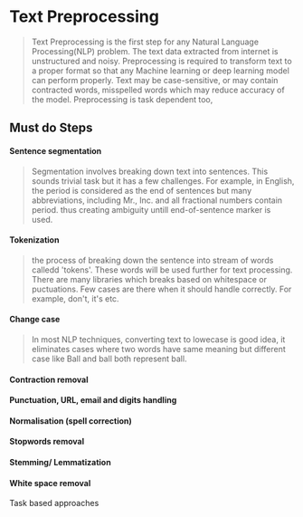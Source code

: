 # Text Preprocessing

> Text Preprocessing is the first step for any Natural Language Processing(NLP) problem. The text data extracted from internet is unstructured and noisy. Preprocessing is required to transform text to a proper format so that any Machine learning or deep learning model can perform properly. Text may be case-sensitive, or may contain contracted words, misspelled words which may reduce accuracy of the model. Preprocessing is task dependent too, 

## Must do Steps

#### Sentence segmentation

> Segmentation involves breaking down text into sentences. This sounds trivial task but it has a few challenges. For example, in English, the period is considered as the end of sentences but many abbreviations, including Mr., Inc. and all fractional numbers contain period. thus creating ambiguity untill end-of-sentence marker is used. 

#### Tokenization

> the process of breaking down the sentence into stream of words calledd 'tokens'. These words will be used further for text processing. There are many libraries which breaks based on whitespace or puctuations. Few cases are there when it should handle correctly. For example, don't, it's etc.

#### Change case

> In most NLP techniques, converting text to lowecase is good idea, it eliminates cases where two words have same meaning but different case like Ball and ball both represent ball.

#### Contraction removal


#### Punctuation, URL, email and digits handling

#### Normalisation (spell correction)

#### Stopwords removal

#### Stemming/ Lemmatization

#### White space removal

Task based approaches
